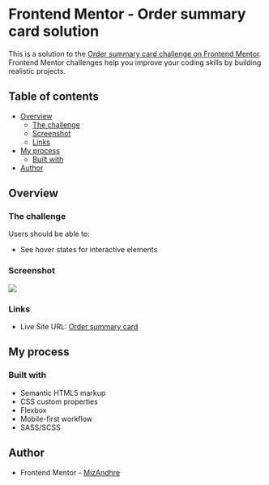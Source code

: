 # Frontend Mentor - Order summary card solution

This is a solution to the [Order summary card challenge on Frontend Mentor](https://www.frontendmentor.io/challenges/order-summary-component-QlPmajDUj). Frontend Mentor challenges help you improve your coding skills by building realistic projects. 

## Table of contents

- [Overview](#overview)
  - [The challenge](#the-challenge)
  - [Screenshot](#screenshot)
  - [Links](#links)
- [My process](#my-process)
  - [Built with](#built-with)
- [Author](#author)


## Overview

### The challenge

Users should be able to:

- See hover states for interactive elements

### Screenshot

![](./screenshot.jpg)

### Links

- Live Site URL: [Order summary card](https://mizandhre.github.io/Order-summary-component/)

## My process

### Built with

- Semantic HTML5 markup
- CSS custom properties
- Flexbox
- Mobile-first workflow
- SASS/SCSS

## Author

- Frontend Mentor - [MizAndhre](https://www.frontendmentor.io/profile/MizAndhre)